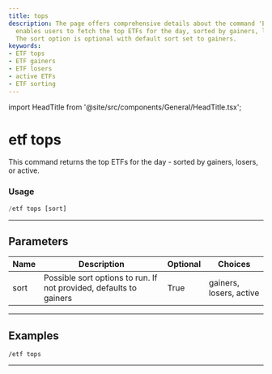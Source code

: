 ```yaml
---
title: tops
description: The page offers comprehensive details about the command 'ETF tops' which
  enables users to fetch the top ETFs for the day, sorted by gainers, losers, or active.
  The sort option is optional with default sort set to gainers.
keywords:
- ETF tops
- ETF gainers
- ETF losers
- active ETFs
- ETF sorting
---
```


import HeadTitle from '@site/src/components/General/HeadTitle.tsx';

<HeadTitle title="tops - Etf - Telegram - Reference | OpenBB Bot Docs" />

# etf tops

This command returns the top ETFs for the day - sorted by gainers, losers, or active.

### Usage

```python wordwrap
/etf tops [sort]
```

---

## Parameters

| Name | Description | Optional | Choices |
| ---- | ----------- | -------- | ------- |
| sort | Possible sort options to run. If not provided, defaults to gainers | True | gainers, losers, active |


---

## Examples

```
/etf tops
```
---
